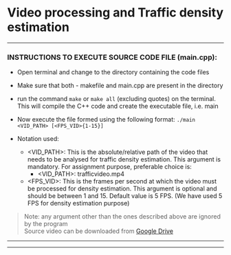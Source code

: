 # Video processing and Traffic density estimation

--------------------------------------------------------------------------------
### INSTRUCTIONS TO EXECUTE SOURCE CODE FILE (main.cpp):
- Open terminal and change to the directory containing the code files
- Make sure that both - makefile and main.cpp are present in the directory
- run the command `make` or `make all` (excluding quotes) on the terminal.
  This will compile the C++ code and create the executable file, i.e. main
- Now execute the file formed using the following format: `./main <VID_PATH> [<FPS_VID>{1-15}]`

- Notation used:
  - <VID_PATH>: 
     This is the absolute/relative path of the video that needs to be 
     analysed for traffic density estimation. This argument is mandatory.
     For assignment purpose, preferable choice is:
	- <VID_PATH>: trafficvideo.mp4
  - <FPS_VID>:
	 This is the frames per second at which the video must be processed for
	 density estimation. This argument is optional and should be between 1 and 15. 
	 Default value is 5 FPS. (We have used 5 FPS for density estimation purpose)

> Note: any argument other than the ones described above are ignored by the
      program  
> Source video can be downloaded from [Google Drive](https://drive.google.com/file/d/13EMiTVqlaEAQEpkuC91bCD6Vt4aMUk63/view?usp=sharing) 
--------------------------------------------------------------------------------

--------------------------------------------------------------------------------

